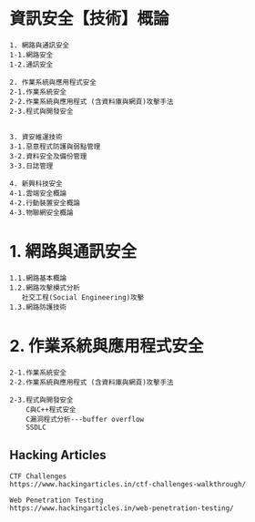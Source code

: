 # 資訊安全【技術】概論
```
1. 網路與通訊安全
1-1.網路安全
1-2.通訊安全

2. 作業系統與應用程式安全
2-1.作業系統安全
2-2.作業系統與應用程式 (含資料庫與網頁)攻擊手法
2-3.程式與開發安全


3. 資安維運技術
3-1.惡意程式防護與弱點管理
3-2.資料安全及備份管理
3-3.日誌管理

4. 新興科技安全
4-1.雲端安全概論
4-2.行動裝置安全概論
4-3.物聯網安全概論
```
# 1. 網路與通訊安全
```
1.1.網路基本概論
1.2.網路攻擊模式分析
   社交工程(Social Engineering)攻擊
1.3.網路防護技術
```
# 2. 作業系統與應用程式安全
```
2-1.作業系統安全
2-2.作業系統與應用程式 (含資料庫與網頁)攻擊手法

2-3.程式與開發安全
    C與C++程式安全
    C漏洞程式分析---buffer overflow
    SSDLC
```
## Hacking Articles
```
CTF Challenges
https://www.hackingarticles.in/ctf-challenges-walkthrough/
```
```
Web Penetration Testing
https://www.hackingarticles.in/web-penetration-testing/

```
